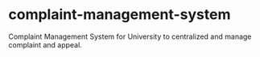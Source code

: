 # complaint-management-system
Complaint Management System for University to centralized and manage complaint and appeal.
